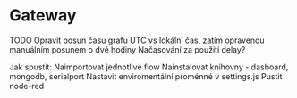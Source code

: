 # Gateway
TODO
Opravit posun času grafu UTC vs lokální čas, zatím opravenou manuálním posunem o dvě hodiny
Načasování za použití delay?

Jak spustit:
Naimportovat jednotlivé flow
Nainstalovat knihovny - dasboard, mongodb, serialport
Nastavit enviromentální proménné v settings.js
Pustit node-red

